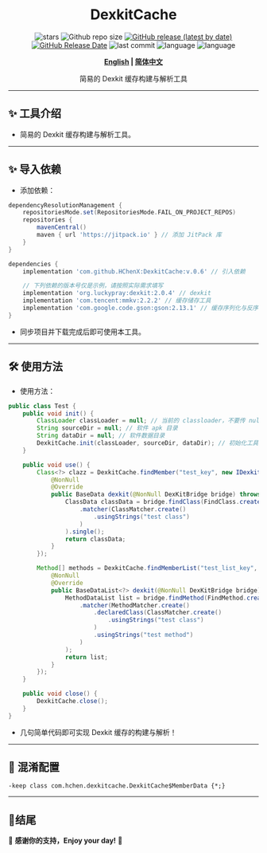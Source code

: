 <div align="center">
<h1>DexkitCache</h1>

![stars](https://img.shields.io/github/stars/HChenX/DexkitCache?style=flat)
![Github repo size](https://img.shields.io/github/repo-size/HChenX/DexkitCache)
[![GitHub release (latest by date)](https://img.shields.io/github/v/release/HChenX/DexkitCache)](https://github.com/HChenX/DexkitCache/releases)
[![GitHub Release Date](https://img.shields.io/github/release-date/HChenX/DexkitCache)](https://github.com/HChenX/DexkitCache/releases)
![last commit](https://img.shields.io/github/last-commit/HChenX/DexkitCache?style=flat)
![language](https://img.shields.io/badge/language-java-purple)
![language](https://img.shields.io/badge/language-aidl-purple)

<p><b><a href="README-en.md">English</a> | <a href="README.md">简体中文</a></b></p>
<p>简易的 Dexkit 缓存构建与解析工具</p>
</div>

---

## ✨ 工具介绍

- 简易的 Dexkit 缓存构建与解析工具。

---

## ✨ 导入依赖

- 添加依赖：

```groovy
dependencyResolutionManagement {
    repositoriesMode.set(RepositoriesMode.FAIL_ON_PROJECT_REPOS)
    repositories {
        mavenCentral()
        maven { url 'https://jitpack.io' } // 添加 JitPack 库
    }
}

dependencies {
    implementation 'com.github.HChenX:DexkitCache:v.0.6' // 引入依赖

    // 下列依赖的版本号仅是示例，请按照实际需求填写
    implementation 'org.luckypray:dexkit:2.0.4' // dexkit
    implementation 'com.tencent:mmkv:2.2.2' // 缓存储存工具
    implementation 'com.google.code.gson:gson:2.13.1' // 缓存序列化与反序列化工具
}
```

- 同步项目并下载完成后即可使用本工具。

---

## 🛠 使用方法

- 使用方法：

```java
public class Test {
    public void init() {
        ClassLoader classLoader = null; // 当前的 classloader，不要传 null，仅演示
        String sourceDir = null; // 软件 apk 目录
        String dataDir = null; // 软件数据目录
        DexkitCache.init(classLoader, sourceDir, dataDir); // 初始化工具
    }

    public void use() {
        Class<?> clazz = DexkitCache.findMember("test_key", new IDexkit() {
            @NonNull
            @Override
            public BaseData dexkit(@NonNull DexKitBridge bridge) throws ReflectiveOperationException {
                ClassData classData = bridge.findClass(FindClass.create()
                    .matcher(ClassMatcher.create()
                        .usingStrings("test class")
                    )
                ).single();
                return classData;
            }
        });

        Method[] methods = DexkitCache.findMemberList("test_list_key", new IDexkitList() {
            @NonNull
            @Override
            public BaseDataList<?> dexkit(@NonNull DexKitBridge bridge) throws ReflectiveOperationException {
                MethodDataList list = bridge.findMethod(FindMethod.create()
                    .matcher(MethodMatcher.create()
                        .declaredClass(ClassMatcher.create()
                            .usingStrings("test class")
                        )
                        .usingStrings("test method")
                    )
                );
                return list;
            }
        });
    }

    public void close() {
        DexkitCache.close();
    }
}
```

- 几句简单代码即可实现 Dexkit 缓存的构建与解析！

---

## 🌟 混淆配置

```text
-keep class com.hchen.dexkitcache.DexkitCache$MemberData {*;}
```

---

## 🎉结尾

💖 **感谢你的支持，Enjoy your day!** 🚀
